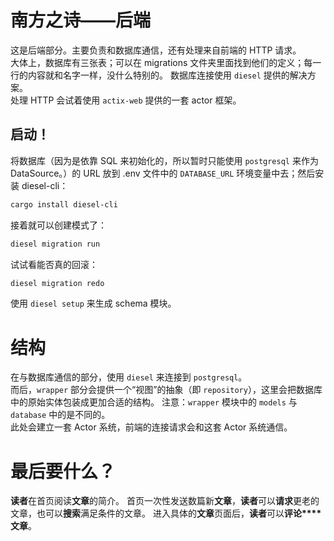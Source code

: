 # 南方之诗——后端
这是后端部分。主要负责和数据库通信，还有处理来自前端的 HTTP 请求。  
大体上，数据库有三张表；可以在 migrations 文件夹里面找到他们的定义；每一行的内容就和名字一样，没什么特别的。
数据库连接使用 `diesel` 提供的解决方案。  
处理 HTTP 会试着使用 `actix-web` 提供的一套 actor 框架。  

## 启动！
将数据库（因为是依靠 SQL 来初始化的，所以暂时只能使用 `postgresql` 来作为 DataSource。）的 URL
放到 .env 文件中的 `DATABASE_URL` 环境变量中去；然后安装 diesel-cli：  
```bash
cargo install diesel-cli
```
接着就可以创建模式了：
```bash
diesel migration run
```
试试看能否真的回滚：
```bash
diesel migration redo
```
使用 `diesel setup` 来生成 schema 模块。

# 结构
在与数据库通信的部分，使用 `diesel` 来连接到 `postgresql`。  
而后，`wrapper` 部分会提供一个“视图”的抽象（即 `repository`），这里会把数据库中的原始实体包装成更加合适的结构。
注意：`wrapper` 模块中的 `models` 与 `database` 中的是不同的。  
此处会建立一套 Actor 系统，前端的连接请求会和这套 Actor 系统通信。  

# 最后要什么？
**读者**在首页阅读**文章**的简介。
首页一次性发送数篇新**文章**，**读者**可以**请求**更老的文章，也可以**搜索**满足条件的文章。
进入具体的**文章**页面后，**读者**可以**评论****文章**。